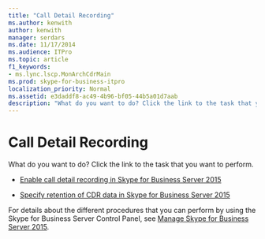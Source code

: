 ```yaml
---
title: "Call Detail Recording"
ms.author: kenwith
author: kenwith
manager: serdars
ms.date: 11/17/2014
ms.audience: ITPro
ms.topic: article
f1_keywords:
- ms.lync.lscp.MonArchCdrMain
ms.prod: skype-for-business-itpro
localization_priority: Normal
ms.assetid: e3daddf8-ac49-4b96-bf05-44b5a01d7aab
description: "What do you want to do? Click the link to the task that you want to perform."
---
```


# Call Detail Recording
 
What do you want to do? Click the link to the task that you want to perform.
  
- [Enable call detail recording in Skype for Business Server 2015](../../../manage/health-and-monitoring/enable-cdr.md)
    
- [Specify retention of CDR data in Skype for Business Server 2015](../../../manage/health-and-monitoring/specify-retention-of-data.md)
    
For details about the different procedures that you can perform by using the Skype for Business Server Control Panel, see [Manage Skype for Business Server 2015](../../../manage/manage.md).

